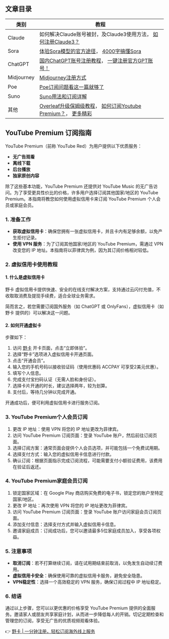 ## 文章目录

| 类别     | 教程                                                       |
|----------|----------------------------------------------------------|
| Claude   | 如何解决Claude账号被封，及Claude3使用方法， [如何注册Claude3？](https://lcab-ljj.github.io/2024/08/08/claude3/) |
| Sora     | [体验Sora模型的官方途径](https://lcab-ljj.github.io/2024/08/19/the-only-way-to-use-sora/)， [4000字搞懂Sora](https://lcab-ljj.github.io/2024/07/18/Sora/)  |
| ChatGPT  | [国内ChatGPT账号注册教程](https://lcab-ljj.github.io/2024/08/16/how-to-register-chatgpt-without-phone/)， [一键注册官方GPT账号！](https://lcab-ljj.github.io/2024/08/07/registration-for-ChatGPT/) |
| Midjourney| [Midjourney注册方式](https://lcab-ljj.github.io/2024/07/30/midjourney%E6%95%99%E7%A8%8B/)                   |
| Poe      | [Poe订阅问题看这一篇就够了](https://lcab-ljj.github.io/2024/08/05/Poe%E8%AE%A2%E9%98%85/)                     |
| Suno     | [Suno用法和订阅详解](https://lcab-ljj.github.io/2024/08/05/Suno%E8%AE%A2%E9%98%85/)                        |
| 其他     | [Overleaf升级保姆级教程](https://lcab-ljj.github.io/2024/08/07/Overleaf/)， [如何订阅Youtube Premium？](https://bit.ly/bewildcard)， [更多精彩](https://lcab-ljj.github.io/archives/) |

## YouTube Premium 订阅指南

YouTube Premium（前称 YouTube Red）为用户提供以下优质服务：

- **无广告观看**
- **离线下载**
- **后台播放**
- **独家原创内容**

除了这些基本功能，YouTube Premium 还提供对 YouTube Music 的无广告访问。为了享受更具性价比的价格，许多用户选择订阅其他国家/地区的 YouTube Premium。本指南将教您如何使用虚拟信用卡来订阅 YouTube Premium 个人会员或家庭会员。

### 1. 准备工作

- **获取虚拟信用卡**：确保您拥有一张虚拟信用卡，并且卡内有足够余额，以免产生拒付记录。
- **使用 VPN 服务**：为了订阅其他国家/地区的 YouTube Premium，需通过 VPN 改变您的 IP 地址。本指南将以菲律宾为例，因为其订阅价格相对较低。

### 2. 虚拟信用卡使用教程

#### 1. 什么是虚拟信用卡

野卡 虚拟信用卡提供快速、安全的在线支付解决方案，支持通过云闪付充值，不收取取消费及提现手续费，适合全球业务需求。

简而言之，若您需要订阅国外服务（如 ChatGPT 或 OnlyFans），虚拟信用卡（如 野卡 提供的）可以解决这一问题。

#### 2. 如何开通虚拟卡

步骤如下：

1. 访问 [野卡](https://bit.ly/bewildcard) 开卡页面，点击“立即体验”。
2. 选择“野卡”选项进入虚拟信用卡开通页面。
3. 点击“开通会员”。
4. 输入您的手机号码以接收验证码（使用优惠码 ACCPAY 可享受2美元优惠）。
5. 填写个人信息。
6. 完成支付宝扫码认证（无需人脸和身份证）。
7. 选择卡片开通的时长，建议选择两年，较为划算。
8. 支付后，等待几分钟以完成开通。

开通成功后，便可利用虚拟信用卡进行服务订阅。

### 3. YouTube Premium个人会员订阅

1. 更改 IP 地址：使用 VPN 将您的 IP 地址更改为菲律宾。
2. 访问 YouTube Premium 订阅页面：登录 YouTube 账户，然后前往订阅页面。
3. 选择订阅方案：通常页面会提供个人会员选项，并可能包括一个免费试用期。
4. 选择支付方式：输入您的虚拟信用卡信息进行付款。
5. 确认订阅：根据页面指示完成订阅流程，可能需要支付小额验证费用，该费用在验证后返还。

### 4. YouTube Premium家庭会员订阅

1. 锁定国家区域：在 Google Play 商店购买免费的电子书，锁定您的账户至特定国家/地区。
2. 更改 IP 地址：再次使用 VPN 将您的 IP 地址更改为菲律宾。
3. 访问 YouTube Premium 订阅页面：登录 YouTube 账户访问家庭会员订阅页面。
4. 添加支付信息：选择支付方式并输入虚拟信用卡信息。
5. 邀请家庭成员：订阅成功后，您可以邀请最多5位家庭成员加入，享受各项权益。

### 5. 注意事项

- **取消订阅**：若不打算继续订阅，请在试用期结束前取消，以免发生自动续订费用。
- **虚拟信用卡安全**：确保使用可靠的虚拟信用卡服务，避免安全隐患。
- **VPN稳定性**：选择一个高效稳定的 VPN 服务，确保订阅过程中 IP 地址稳定。

### 6. 结语

通过以上步骤，您可以以更优惠的价格享受 YouTube Premium 提供的全面服务。邀请家人或朋友共享家庭计划，从而进一步降低每人的开销。切记定期检查和管理您的订阅，享受无广告的优质视频观看体验。

👉 [野卡 | 一分钟注册，轻松订阅海外线上服务](https://bit.ly/bewildcard)